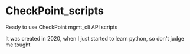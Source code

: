 # CheckPoint_scripts
Ready to use CheckPoint mgmt_cli API scripts

It was created in 2020, when I just started to learn python, so don't judge me tought
